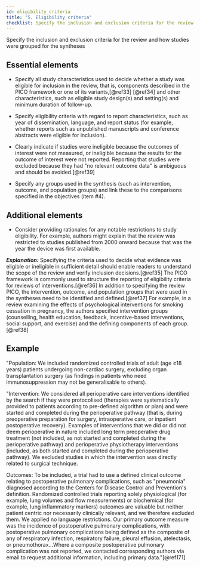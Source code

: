 ```yaml
---
id: eligibility_criteria
title: "5. Eligibility criteria"
checklist: Specify the inclusion and exclusion criteria for the review and how studies were grouped for the syntheses.
---
```


Specify the inclusion and exclusion criteria for the review and how studies were grouped for the syntheses

## Essential elements

-   Specify all study characteristics used to decide whether a study was
    eligible for inclusion in the review, that is, components described
    in the PICO framework or one of its variants,[@ref33] [@ref34] and
    other characteristics, such as eligible study design(s) and
    setting(s) and minimum duration of follow-up.

-   Specify eligibility criteria with regard to report characteristics,
    such as year of dissemination, language, and report status (for
    example, whether reports such as unpublished manuscripts and
    conference abstracts were eligible for inclusion).

-   Clearly indicate if studies were ineligible because the outcomes of
    interest were not measured, or ineligible because the results for
    the outcome of interest were not reported. Reporting that studies
    were excluded because they had "no relevant outcome data" is
    ambiguous and should be avoided.[@ref39]

-   Specify any groups used in the synthesis (such as intervention,
    outcome, and population groups) and link these to the comparisons
    specified in the objectives (item #4).

## Additional elements

-   Consider providing rationales for any notable restrictions to study
    eligibility. For example, authors might explain that the review was
    restricted to studies published from 2000 onward because that was
    the year the device was first available.

***Explanation:*** Specifying the criteria used to decide what evidence
was eligible or ineligible in sufficient detail should enable readers to
understand the scope of the review and verify inclusion
decisions.[@ref35] The PICO framework is commonly used to structure the
reporting of eligibility criteria for reviews of interventions.[@ref36]
In addition to specifying the review PICO, the intervention, outcome,
and population groups that were used in the syntheses need to be
identified and defined.[@ref37] For example, in a review examining the
effects of psychological interventions for smoking cessation in
pregnancy, the authors specified intervention groups (counselling,
health education, feedback, incentive-based interventions, social
support, and exercise) and the defining components of each
group.[@ref38]



## Example

"Population: We included randomized controlled trials of adult (age ≥18
years) patients undergoing non-cardiac surgery, excluding organ
transplantation surgery (as findings in patients who need
immunosuppression may not be generalisable to others).

"Intervention: We considered all perioperative care interventions
identified by the search if they were protocolised (therapies were
systematically provided to patients according to pre-defined algorithm
or plan) and were started and completed during the perioperative pathway
(that is, during preoperative preparation for surgery, intraoperative
care, or inpatient postoperative recovery). Examples of interventions
that we did or did not deem perioperative in nature included long term
preoperative drug treatment (not included, as not started and completed
during the perioperative pathway) and perioperative physiotherapy
interventions (included, as both started and completed during the
perioperative pathway). We excluded studies in which the intervention
was directly related to surgical technique.

Outcomes: To be included, a trial had to use a defined clinical outcome
relating to postoperative pulmonary complications, such as "pneumonia"
diagnosed according to the Centers for Disease Control and Prevention's
definition. Randomized controlled trials reporting solely physiological
(for example, lung volumes and flow measurements) or biochemical (for
example, lung inflammatory markers) outcomes are valuable but neither
patient centric nor necessarily clinically relevant, and we therefore
excluded them. We applied no language restrictions. Our primary outcome
measure was the incidence of postoperative pulmonary complications, with
postoperative pulmonary complications being defined as the composite of
any of respiratory infection, respiratory failure, pleural effusion,
atelectasis, or pneumothorax...Where a composite postoperative pulmonary
complication was not reported, we contacted corresponding authors via
email to request additional information, including primary
data."[@ref171]